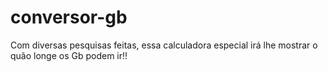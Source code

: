 # conversor-gb
 Com diversas pesquisas feitas, essa calculadora especial irá lhe mostrar o quão longe os Gb podem ir!!
